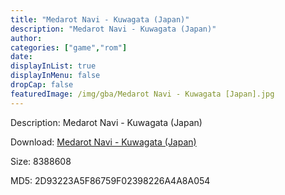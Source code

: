 ```yaml
---
title: "Medarot Navi - Kuwagata (Japan)"
description: "Medarot Navi - Kuwagata (Japan)"
author: 
categories: ["game","rom"]
date: 
displayInList: true
displayInMenu: false
dropCap: false
featuredImage: /img/gba/Medarot Navi - Kuwagata [Japan].jpg
---
```


Description: Medarot Navi - Kuwagata (Japan)

Download: <a style="text-decoration:underline;" href="https://mega.nz/#!HPBgVC6a!sdcBmk6awa-YedVQLoqSn_zIWpz5kYqjpOccK34LMok" target = "_blank" rel = "nofollow" > Medarot Navi - Kuwagata (Japan)</a>

Size: 8388608

MD5: 2D93223A5F86759F02398226A4A8A054


